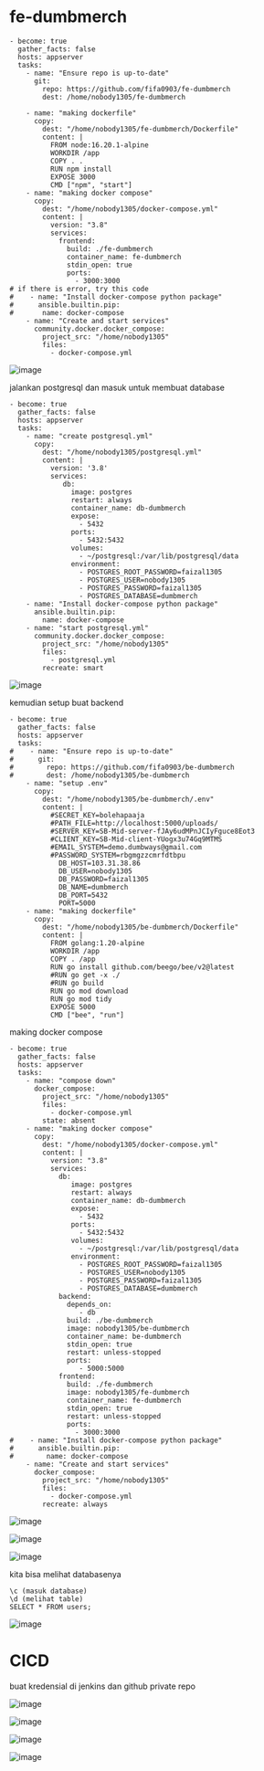 # fe-dumbmerch

```
- become: true
  gather_facts: false
  hosts: appserver
  tasks:
    - name: "Ensure repo is up-to-date"
      git:
        repo: https://github.com/fifa0903/fe-dumbmerch
        dest: /home/nobody1305/fe-dumbmerch

    - name: "making dockerfile"
      copy:
        dest: "/home/nobody1305/fe-dumbmerch/Dockerfile"
        content: |
          FROM node:16.20.1-alpine
          WORKDIR /app
          COPY . .
          RUN npm install
          EXPOSE 3000
          CMD ["npm", "start"]
    - name: "making docker compose"
      copy:
        dest: "/home/nobody1305/docker-compose.yml"
        content: |
          version: "3.8"
          services:
            frontend:
              build: ./fe-dumbmerch
              container_name: fe-dumbmerch
              stdin_open: true
              ports:
                - 3000:3000
# if there is error, try this code
#    - name: "Install docker-compose python package"
#      ansible.builtin.pip:
#       name: docker-compose
    - name: "Create and start services"
      community.docker.docker_compose:
        project_src: "/home/nobody1305"
        files:
          - docker-compose.yml

```
![image](https://github.com/fifa0903/devops17-finaltask-faizal/assets/132969781/b753f6d1-82ff-47ae-839c-4b4a2dbf0ebb)

jalankan postgresql dan masuk untuk membuat database

```
- become: true
  gather_facts: false
  hosts: appserver
  tasks:
    - name: "create postgresql.yml"
      copy:
        dest: "/home/nobody1305/postgresql.yml"
        content: |
          version: '3.8'
          services:
             db:
               image: postgres
               restart: always
               container_name: db-dumbmerch
               expose:
                 - 5432
               ports:
                 - 5432:5432
               volumes:
                 - ~/postgresql:/var/lib/postgresql/data
               environment:
                 - POSTGRES_ROOT_PASSWORD=faizal1305
                 - POSTGRES_USER=nobody1305
                 - POSTGRES_PASSWORD=faizal1305
                 - POSTGRES_DATABASE=dumbmerch
    - name: "Install docker-compose python package"
      ansible.builtin.pip:
        name: docker-compose
    - name: "start postgresql.yml"
      community.docker.docker_compose:
        project_src: "/home/nobody1305"
        files:
          - postgresql.yml
        recreate: smart

```
![image](https://github.com/fifa0903/devops17-finaltask-faizal/assets/132969781/b71e5e64-6594-49e0-bec7-fd53d5040857)

kemudian setup buat backend 

```
- become: true
  gather_facts: false
  hosts: appserver
  tasks:
#    - name: "Ensure repo is up-to-date"
#      git:
#        repo: https://github.com/fifa0903/be-dumbmerch
#        dest: /home/nobody1305/be-dumbmerch
    - name: "setup .env"
      copy:
        dest: "/home/nobody1305/be-dumbmerch/.env"
        content: |
          #SECRET_KEY=bolehapaaja
          #PATH_FILE=http://localhost:5000/uploads/
          #SERVER_KEY=SB-Mid-server-fJAy6udMPnJCIyFguce8Eot3
          #CLIENT_KEY=SB-Mid-client-YUogx3u74Gq9MTMS
          #EMAIL_SYSTEM=demo.dumbways@gmail.com
          #PASSWORD_SYSTEM=rbgmgzzcmrfdtbpu
            DB_HOST=103.31.38.86
            DB_USER=nobody1305
            DB_PASSWORD=faizal1305
            DB_NAME=dumbmerch
            DB_PORT=5432 
            PORT=5000
    - name: "making dockerfile"
      copy:
        dest: "/home/nobody1305/be-dumbmerch/Dockerfile"
        content: |
          FROM golang:1.20-alpine
          WORKDIR /app
          COPY . /app
          RUN go install github.com/beego/bee/v2@latest
          #RUN go get -x ./
          #RUN go build
          RUN go mod download
          RUN go mod tidy 
          EXPOSE 5000
          CMD ["bee", "run"]

```
making docker compose
```
- become: true
  gather_facts: false
  hosts: appserver
  tasks:
    - name: "compose down"
      docker_compose:
        project_src: "/home/nobody1305"
        files:
          - docker-compose.yml
        state: absent
    - name: "making docker compose"
      copy:
        dest: "/home/nobody1305/docker-compose.yml"
        content: |
          version: "3.8"
          services:
            db:
               image: postgres
               restart: always
               container_name: db-dumbmerch
               expose:
                 - 5432
               ports:
                 - 5432:5432
               volumes:
                 - ~/postgresql:/var/lib/postgresql/data
               environment:
                 - POSTGRES_ROOT_PASSWORD=faizal1305
                 - POSTGRES_USER=nobody1305
                 - POSTGRES_PASSWORD=faizal1305
                 - POSTGRES_DATABASE=dumbmerch
            backend:
              depends_on:
                 - db
              build: ./be-dumbmerch
              image: nobody1305/be-dumbmerch
              container_name: be-dumbmerch
              stdin_open: true
              restart: unless-stopped
              ports:
                 - 5000:5000
            frontend:
              build: ./fe-dumbmerch
              image: nobody1305/fe-dumbmerch
              container_name: fe-dumbmerch
              stdin_open: true
              restart: unless-stopped
              ports:
                - 3000:3000
#    - name: "Install docker-compose python package"
#      ansible.builtin.pip:
#        name: docker-compose
    - name: "Create and start services"
      docker_compose:
        project_src: "/home/nobody1305"
        files:
          - docker-compose.yml
        recreate: always

```
![image](https://github.com/fifa0903/devops17-finaltask-faizal/assets/132969781/05e252c3-9359-4994-bc6d-7432961699c5)

![image](https://github.com/fifa0903/devops17-finaltask-faizal/assets/132969781/d5bc2c3e-f57b-4cd9-b070-b52443fac9d1)

![image](https://github.com/fifa0903/devops17-finaltask-faizal/assets/132969781/159d5243-55c7-478a-9cc1-1648eeb1c43a)

kita bisa melihat databasenya 

```
\c (masuk database)
\d (melihat table)
SELECT * FROM users; 
```

![image](https://github.com/fifa0903/devops17-finaltask-faizal/assets/132969781/da34271d-3c81-4995-9d91-d827e9e56e11)

# CICD

buat kredensial di jenkins dan github private repo

![image](https://github.com/fifa0903/devops17-finaltask-faizal/assets/132969781/52c76588-46fe-4fa4-b23d-dc7ff3a39ca3)

![image](https://github.com/fifa0903/devops17-finaltask-faizal/assets/132969781/be6c9fec-be59-4ea8-a907-ec4cf553eb52)

![image](https://github.com/fifa0903/devops17-finaltask-faizal/assets/132969781/56a74560-4f23-4039-8121-1dd3a7f6fe3f)

![image](https://github.com/fifa0903/devops17-finaltask-faizal/assets/132969781/cca60d9a-6d72-416a-aaaa-7f03b3fa9ee4)


